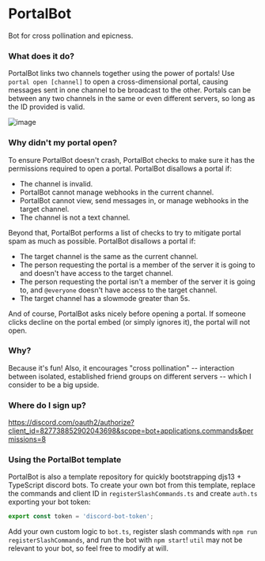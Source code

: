 # PortalBot
Bot for cross pollination and epicness.

### What does it do?
PortalBot links two channels together using the power of portals! Use `portal open [channel]` to open a cross-dimensional 
portal, causing messages sent in one channel to be broadcast to the other. Portals can be between any two channels in the
same or even different servers, so long as the ID provided is valid.

![image](https://user-images.githubusercontent.com/60120929/147906789-faaf2d97-a0f5-4a8c-9008-a23ba9cfc877.png)

### Why didn't my portal open?
To ensure PortalBot doesn't crash, PortalBot checks to make sure it has the permissions required to open a portal. PortalBot
disallows a portal if:

- The channel is invalid.
- PortalBot cannot manage webhooks in the current channel.
- PortalBot cannot view, send messages in, or manage webhooks in the target channel.
- The channel is not a text channel.

Beyond that, PortalBot performs a list of checks to try to mitigate portal spam as much as possible. PortalBot disallows 
a portal if:

- The target channel is the same as the current channel.
- The person requesting the portal is a member of the server it is going to and doesn't have access to the target channel.
- The person requesting the portal isn't a member of the server it is going to, and `@everyone` doesn't have access to the target channel.
- The target channel has a slowmode greater than 5s.

And of course, PortalBot asks nicely before opening a portal. If someone clicks decline on the portal embed (or simply 
ignores it), the portal will not open.

### Why?
Because it's fun! Also, it encourages "cross pollination" -- interaction between isolated, established friend groups on 
different servers -- which I consider to be a big upside.

### Where do I sign up?
https://discord.com/oauth2/authorize?client_id=827738852902043698&scope=bot+applications.commands&permissions=8

### Using the PortalBot template
PortalBot is also a template repository for quickly bootstrapping djs13 + TypeScript discord bots. To create your own bot
from this template, replace the commands and client ID in `registerSlashCommands.ts` and create `auth.ts` exporting your 
bot token:
```ts
export const token = 'discord-bot-token';
```
Add your own custom logic to `bot.ts`, register slash commands with `npm run registerSlashCommands`, and run the bot 
with `npm start`! `util` may not be relevant to your bot, so feel free to modify at will.
